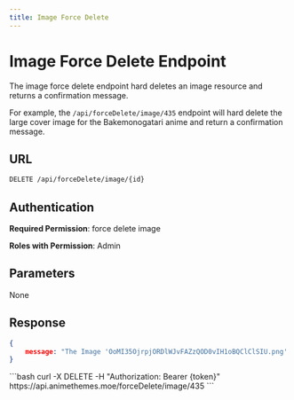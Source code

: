 ```yaml
---
title: Image Force Delete
---
```


<Block>

# Image Force Delete Endpoint

The image force delete endpoint hard deletes an image resource and returns a confirmation message.

For example, the `/api/forceDelete/image/435` endpoint will hard delete the large cover image for the Bakemonogatari anime and return a confirmation message.

## URL

```sh
DELETE /api/forceDelete/image/{id}
```

## Authentication

**Required Permission**: force delete image

**Roles with Permission**: Admin

## Parameters

None

## Response

```json
{
    message: "The Image 'OoMI35OjrpjORDlWJvFAZzQOD0vIH1oBQClClSIU.png' was deleted.",
}
```

<Example>

<CURL>
```bash
curl -X DELETE -H "Authorization: Bearer {token}" https://api.animethemes.moe/forceDelete/image/435
```
</CURL>

</Example>

</Block>